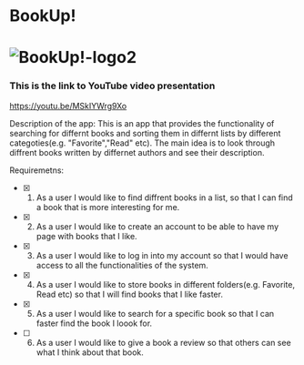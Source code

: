 # BookUp!

 
# ![BookUp!-logo2](https://user-images.githubusercontent.com/74716351/168770759-301ac146-c82b-4d06-8f58-b5da8721dd65.jpeg)

### This is the link to YouTube video presentation
 https://youtu.be/MSkIYWrg9Xo





Description of the app:
This is an app that provides the functionality of searching for differnt books and sorting them 
in differnt lists by different categoties(e.g. "Favorite","Read" etc). 
The main idea is to look through diffrent books written by differnet authors and see their description.

Requiremetns:
- [X] 1. As a user I would like to find diffrent books in a list, so that I can find a book that is more interesting for me. 
- [X] 2. As a user I would like to create an account to be able to have my page with books that I like.  
- [X] 3. As a user I would like to log in into my account so that I would have access to all the functionalities of the system.  
- [X] 4. As a user I would like to store books in different folders(e.g. Favorite, Read etc) so that I will find books that I like faster.   
- [X] 5. As a user I would like to search for a specific book so that I can faster find the book I loook for.   
- [ ] 6. As a user I would like to give a book a review so that others can see what I think about that book.  
